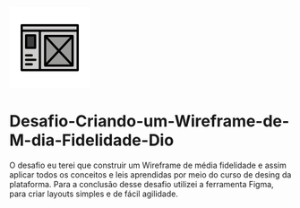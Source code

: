 <img src="assets/icon.svg">

# Desafio-Criando-um-Wireframe-de-M-dia-Fidelidade-Dio
O desafio eu terei que construir um Wireframe de média fidelidade e assim aplicar todos os conceitos e leis aprendidas por meio do curso de desing da plataforma.
Para a conclusão desse desafio utilizei a ferramenta Figma, para criar layouts simples e de fácil agilidade.